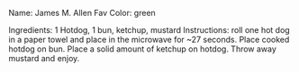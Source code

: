 Name: James M. Allen
Fav Color: green

Ingredients: 1 Hotdog, 1 bun, ketchup, mustard
Instructions: roll one hot dog in a paper towel and place in the microwave for
~27 seconds. Place cooked hotdog on bun. Place a solid amount of ketchup on hotdog. Throw away mustard and enjoy.  

